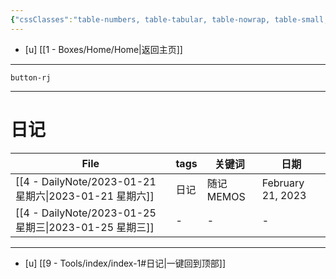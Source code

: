 ```yaml
---
{"cssClasses":"table-numbers, table-tabular, table-nowrap, table-small, table-lines, row-lines, col-lines, row-alt, table-max","banner":"https://api.dujin.org/bing/1920.php","banner_y":0.328,"banner_icon":"🍋","tags":["index"],"dg-publish":true,"permalink":"/9-tools/index/index-1/","dgPassFrontmatter":true}
---
```



- [u]	[[1 - Boxes/Home/Home\|返回主页]]

---

`button-rj`

---

# 日记   



| File                                                | tags | 关键词     | 日期                |
| --------------------------------------------------- | ---- | ------- | ----------------- |
| [[4 - DailyNote/2023-01-21 星期六\|2023-01-21 星期六]] | 日记   | 随记MEMOS | February 21, 2023 |
| [[4 - DailyNote/2023-01-25 星期三\|2023-01-25 星期三]] | \-   | \-      | \-                |


---
- [u] [[9 - Tools/index/index-1#日记\|一键回到顶部]]
